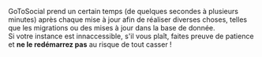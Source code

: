 GoToSocial prend un certain temps (de quelques secondes à plusieurs minutes) après chaque mise à jour afin de réaliser diverses choses, telles que les migrations ou des mises à jour dans la base de donnée.  
Si votre instance est innaccessible, s'il vous plaît, faites preuve de patience et **ne le redémarrez pas** au risque de tout casser !
